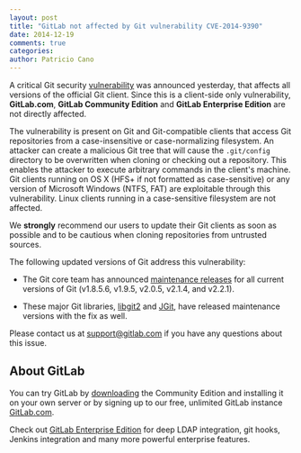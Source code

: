 ```yaml
---
layout: post
title: "GitLab not affected by Git vulnerability CVE-2014-9390"
date: 2014-12-19
comments: true
categories:
author: Patricio Cano
---
```


A critical Git security [vulnerability](http://article.gmane.org/gmane.linux.kernel/1853266) was announced yesterday, that
affects all versions of the official Git client. Since this is a client-side only vulnerability, **GitLab.com**, **GitLab
Community Edition** and **GitLab Enterprise Edition** are not directly affected.

The vulnerability is present on Git and Git-compatible clients that access Git repositories from a case-insensitive or
case-normalizing filesystem. An attacker can create a malicious Git tree that will cause the `.git/config` directory to be
overwritten when cloning or checking out a repository. This enables the attacker to execute arbitrary commands in the
client's machine. Git clients running on OS X (HFS+ if not formatted as case-sensitive) or any version of Microsoft
Windows (NTFS, FAT) are exploitable through this vulnerability. Linux clients running in a case-sensitive filesystem
are not affected.

We **strongly** recommend our users to update their Git clients as soon as possible and to be cautious when cloning repositories
from untrusted sources.

The following updated versions of Git address this vulnerability:

- The Git core team has announced [maintenance releases](https://www.kernel.org/pub/software/scm/git/) for all current
versions of Git (v1.8.5.6, v1.9.5, v2.0.5, v2.1.4, and v2.2.1).

- These major Git libraries, [libgit2](https://github.com/libgit2/libgit2/) and [JGit](https://eclipse.org/jgit/),
have released maintenance versions with the fix as well.

Please contact us at support@gitlab.com if you have any questions about this issue.

## About GitLab

You can try GitLab by [downloading](https://about.gitlab.com/downloads/) the Community Edition and installing it on your
own server or by signing up to our free, unlimited GitLab instance [GitLab.com](https://gitlab.com/users/sign_up).

Check out [GitLab Enterprise Edition](https://about.gitlab.com/features/#enterprise) for deep LDAP integration, git hooks,
Jenkins integration and many more powerful enterprise features.

